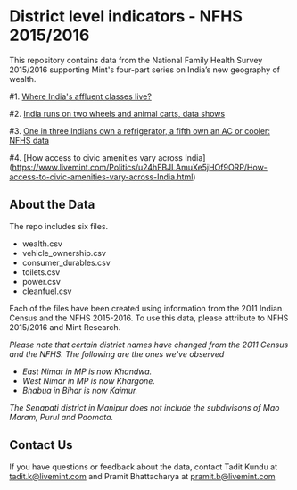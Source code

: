 # District level indicators - NFHS 2015/2016


This repository contains data from the National Family Health Survey 2015/2016 supporting Mint's four-part series on India’s new geography of wealth. 

#1. [Where India's affluent classes live?](https://www.livemint.com/Politics/DymS22taK4EyAbSYRx0rSO/Where-Indias-affluent-classes-live.html)

#2. [India runs on two wheels and animal carts, data shows](https://www.livemint.com/Auto/N3Ixh0Mv3eu2vWfzeiRw3N/India-runs-on-two-wheels-and-animal-carts-data-shows.html)

#3. [One in three Indians own a refrigerator, a fifth own an AC or cooler: NFHS data](https://www.livemint.com/Industry/V7wX0BAvKiko83S4atfV0I/ConsumerdurablesmarketgrowingrapidlyData.html)

#4. [How access to civic amenities vary across India] (https://www.livemint.com/Politics/u24hFBJLAmuXe5jHOf9ORP/How-access-to-civic-amenities-vary-across-India.html)


## About the Data

The repo includes six files. 
* wealth.csv
* vehicle_ownership.csv
* consumer_durables.csv
* toilets.csv
* power.csv
* cleanfuel.csv

Each of the files have been created using information from the 2011 Indian Census and the NFHS 2015-2016. To use this data, please attribute to NFHS 2015/2016 and Mint Research.


*Please note that certain district names have changed from the 2011 Census and the NFHS. The following are the ones we've observed* 
  * *East Nimar in MP is now Khandwa.*
  * *West Nimar in MP is now Khargone.*
  * *Bhabua in Bihar is now Kaimur.*

*The Senapati district in Manipur does not include the subdivisons of Mao Maram, Purul and Paomata.* 


## Contact Us

If you have questions or feedback about the data, contact Tadit Kundu at tadit.k@livemint.com and Pramit Bhattacharya at pramit.b@livemint.com

